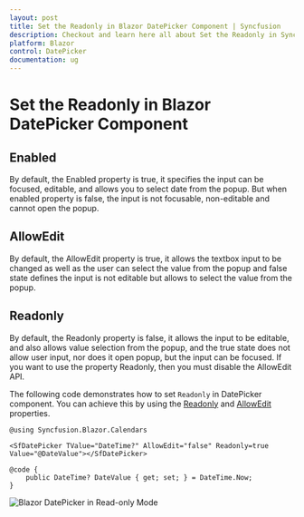 ```yaml
---
layout: post
title: Set the Readonly in Blazor DatePicker Component | Syncfusion
description: Checkout and learn here all about Set the Readonly in Syncfusion Blazor DatePicker component and more.
platform: Blazor
control: DatePicker
documentation: ug
---
```


# Set the Readonly in Blazor DatePicker Component

## Enabled

By default, the Enabled property is true, it specifies the input can be focused, editable, and allows you to select date from the popup. But when enabled property is false, the input is not focusable, non-editable and cannot open the popup.

## AllowEdit

By default, the AllowEdit property is true, it allows the textbox input to be changed as well as the user can select the value from the popup and false state defines the input is not editable but allows to select the value from the popup.

## Readonly

By default, the Readonly property is false, it allows the input to be editable, and also allows value selection from the popup, and the true state does not allow user input, nor does it open popup, but the input can be focused. If you want to use the property Readonly, then you must disable the AllowEdit API.

The following code demonstrates how to set `Readonly` in DatePicker component. You can achieve this by using the [Readonly](https://help.syncfusion.com/cr/blazor/Syncfusion.Blazor.Calendars.SfDatePicker-1.html#Syncfusion_Blazor_Calendars_SfDatePicker_1_Readonly) and [AllowEdit](https://help.syncfusion.com/cr/blazor/Syncfusion.Blazor.Calendars.SfDatePicker-1.html#Syncfusion_Blazor_Calendars_SfDatePicker_1_AllowEdit) properties.

```cshtml
@using Syncfusion.Blazor.Calendars

<SfDatePicker TValue="DateTime?" AllowEdit="false" Readonly=true Value="@DateValue"></SfDatePicker>

@code {
    public DateTime? DateValue { get; set; } = DateTime.Now;
}
```



![Blazor DatePicker in Read-only Mode](../images/blazor-datepicker-read-only-mode.png)